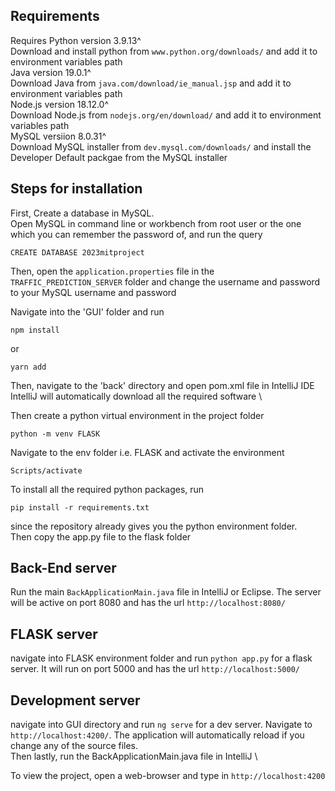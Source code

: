 ## Requirements

Requires
Python version 3.9.13^ \
Download and install python from `www.python.org/downloads/` and add it to environment variables path \
Java version 19.0.1^ \
Download Java from `java.com/download/ie_manual.jsp` and add it to environment variables path \
Node.js version 18.12.0^ \
Download Node.js from `nodejs.org/en/download/` and add it to environment variables path \
MySQL versiion 8.0.31^ \
Download MySQL installer from `dev.mysql.com/downloads/` and install the Developer Default packgae from the MySQL installer


## Steps for installation

First, Create a database in MySQL. \
Open MySQL in command line or workbench from root user or the one which you can remember the password of, and run the query
```
CREATE DATABASE 2023mitproject
```
Then,
open the `application.properties` file in  the `TRAFFIC_PREDICTION_SERVER` folder and change the username and password to your MySQL username and password

Navigate into the 'GUI' folder and run
```
npm install
```
or
```
yarn add
```
Then, navigate to the 'back' directory and open pom.xml file in IntelliJ IDE \
IntelliJ will automatically download all the required software \

Then create a python virtual environment in the project folder
```
python -m venv FLASK
```
Navigate to the env folder i.e. FLASK and activate the environment
```
Scripts/activate
```
To install all the required python packages, run
```
pip install -r requirements.txt
```
since the repository already gives you the python environment folder. \
Then copy the app.py file to the flask folder

## Back-End server
Run the main `BackApplicationMain.java` file in IntelliJ or Eclipse. The server will be active on port 8080 and has the url `http://localhost:8080/` 

## FLASK server
navigate into FLASK environment folder and run `python app.py` for a flask server. It will run on port 5000 and has the url `http://localhost:5000/`

## Development server

navigate into GUI directory and run `ng serve` for a dev server. Navigate to `http://localhost:4200/`. The application will automatically reload if you change any of the source files. \
Then lastly, run the BackApplicationMain.java file in IntelliJ \

To view the project, open a web-browser and type in `http://localhost:4200`
